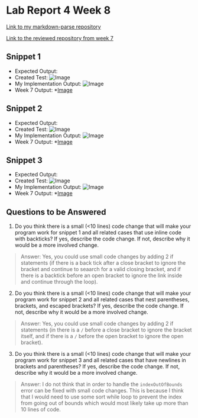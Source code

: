 # Lab Report 4 Week 8

[Link to my markdown-parse repository]()

[Link to the reviewed repository from week 7]()

## Snippet 1
* Expected Output:
* Created Test:
![Image]()
* My Implementation Output:
![Image]()
* Week 7 Output:
*[Image]()

## Snippet 2
* Expected Output:
* Created Test:
![Image]()
* My Implementation Output:
![Image]()
* Week 7 Output:
*[Image]()

## Snippet 3
* Expected Output:
* Created Test:
![Image]()
* My Implementation Output:
![Image]()
* Week 7 Output:
*[Image]()

## Questions to be Answered
1. Do you think there is a small (<10 lines) code change that will make your program work for snippet 1 and all related cases that use inline code with backticks? If yes, describe the code change. If not, describe why it would be a more involved change.

> Answer: Yes, you could use small code changes by adding 2 if statements (if there is a back tick after a close bracket to ignore the bracket and continue to seaarch for a valid closing bracket, and if there is a backtick before an open bracket to ignore the link inside and continue through the loop).

2. Do you think there is a small (<10 lines) code change that will make your program work for snippet 2 and all related cases that nest parentheses, brackets, and escaped brackets? If yes, describe the code change. If not, describe why it would be a more involved change.
> Answer: Yes, you could use small code changes by adding 2 if statements (in there is a `/` before a close bracket to ignore the bracket itself, and if there is a `/` before the open bracket to ignore the open bracket).

3. Do you think there is a small (<10 lines) code change that will make your program work for snippet 3 and all related cases that have newlines in brackets and parentheses? If yes, describe the code change. If not, describe why it would be a more involved change.
> Answer: I do not think that in order to handle the `indexOutOfBounds` error can be fixed  with small code changes. This is because I think that I would need to use some sort while loop to prevent the index from going out of bounds which would most likely take up more than 10 lines of code. 
